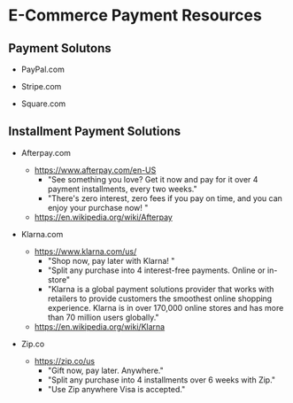 
# E-Commerce Payment Resources


## Payment Solutons

- PayPal.com

- Stripe.com

- Square.com 



## Installment Payment Solutions

- Afterpay.com
  + https://www.afterpay.com/en-US
    * "See something you love? Get it now and pay for it over 4 payment installments, every two weeks."
    * "There's zero interest, zero fees if you pay on time, and you can enjoy your purchase now! "
  + https://en.wikipedia.org/wiki/Afterpay

   
- Klarna.com
  + https://www.klarna.com/us/
    * "Shop now, pay later with Klarna! "
    * "Split any purchase into 4 interest-free payments. Online or in-store"
    * "Klarna is a global payment solutions provider that works with retailers to provide customers the smoothest online shopping experience. Klarna is in over 170,000 online stores and has more than 70 million users globally."
  + https://en.wikipedia.org/wiki/Klarna


- Zip.co 
  + https://zip.co/us
    * "Gift now, pay later. Anywhere."
    * "Split any purchase into 4 installments over 6 weeks with Zip."
    * "Use Zip anywhere Visa is accepted."
